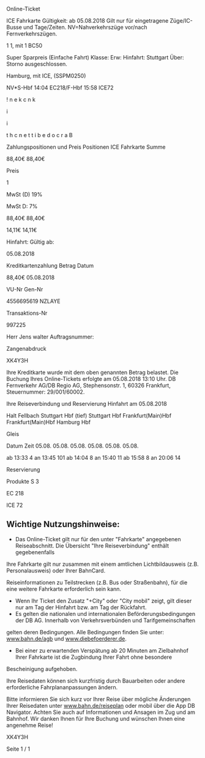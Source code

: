 Online-Ticket

ICE Fahrkarte
Gültigkeit: ab 05.08.2018
Gilt nur für eingetragene Züge/IC-Busse und Tage/Zeiten.
NV=Nahverkehrszüge vor/nach Fernverkehrszügen.

1
1, mit 1 BC50

Super Sparpreis (Einfache Fahrt)
Klasse:
Erw:
Hinfahrt: Stuttgart
Über:
Storno ausgeschlossen.

 Hamburg, mit ICE, (SSPM0250)

NV*S-Hbf 14:04 EC218/F-Hbf 15:58 ICE72

!
n
e
k
c
n
k

i

i

t
h
c
n
e
t
t
i
b
e
d
o
c
r
a
B

Zahlungspositionen und Preis
Positionen
ICE Fahrkarte
Summe

88,40€
88,40€

Preis

1

MwSt (D) 19%

MwSt D: 7%

88,40€
88,40€

14,11€
14,11€

Hinfahrt:
Gültig ab:

05.08.2018

Kreditkartenzahlung
Betrag
Datum

88,40€
05.08.2018

VU-Nr
Gen-Nr

4556695619
NZLAYE

Transaktions-Nr

997225

Herr  Jens walter
Auftragsnummer:

Zangenabdruck

XK4Y3H

Ihre Kreditkarte wurde mit dem oben genannten Betrag belastet. Die Buchung Ihres
Online-Tickets erfolgte am 05.08.2018 13:10 Uhr. DB Fernverkehr AG/DB Regio AG,
Stephensonstr. 1, 60326 Frankfurt, Steuernummer: 29/001/60002.

Ihre Reiseverbindung und Reservierung Hinfahrt am 05.08.2018

Halt
Fellbach
Stuttgart Hbf (tief)
Stuttgart Hbf
Frankfurt(Main)Hbf
Frankfurt(Main)Hbf
Hamburg Hbf

Gleis

Datum Zeit
05.08.
05.08.
05.08.
05.08.
05.08.
05.08.

ab 13:33 4
an 13:45 101
ab 14:04 8
an 15:40 11
ab 15:58 8
an 20:06 14

Reservierung

Produkte
S 3

EC 218

ICE 72

Wichtige Nutzungshinweise:
-
- Das Online-Ticket gilt nur für den unter "Fahrkarte" angegebenen Reiseabschnitt. Die Übersicht "Ihre Reiseverbindung" enthält gegebenenfalls

Ihre Fahrkarte gilt nur zusammen mit einem amtlichen Lichtbildausweis (z.B. Personalausweis) oder Ihrer BahnCard.

Reiseinformationen zu Teilstrecken (z.B. Bus oder Straßenbahn), für die eine weitere Fahrkarte erforderlich sein kann.
- Wenn Ihr Ticket den Zusatz "+City" oder "City mobil" zeigt, gilt dieser nur am Tag der Hinfahrt bzw. am Tag der Rückfahrt.
- Es gelten die nationalen und internationalen Beförderungsbedingungen der DB AG. Innerhalb von Verkehrsverbünden und Tarifgemeinschaften

gelten deren Bedingungen. Alle Bedingungen finden Sie unter: www.bahn.de/agb und www.diebefoerderer.de.

- Bei einer zu erwartenden Verspätung ab 20 Minuten am Zielbahnhof Ihrer Fahrkarte ist die Zugbindung Ihrer Fahrt ohne besondere

Bescheinigung aufgehoben.

Ihre Reisedaten können sich kurzfristig durch Bauarbeiten oder andere erforderliche Fahrplananpassungen ändern.

Bitte informieren Sie sich kurz vor Ihrer Reise über mögliche Änderungen Ihrer Reisedaten unter www.bahn.de/reiseplan oder mobil über die
App DB Navigator. Achten Sie auch auf Informationen und Ansagen im Zug und am Bahnhof. Wir danken Ihnen für Ihre Buchung und wünschen
Ihnen eine angenehme Reise!

XK4Y3H

Seite 1 / 1

